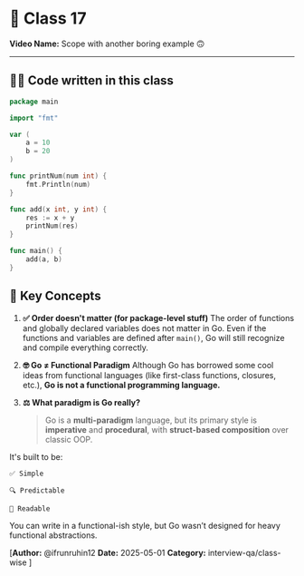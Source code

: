 # 📘 Class 17  
**Video Name:** Scope with another boring example 🙃

---

## 🧑‍💻 Code written in this class

```go
package main

import "fmt"

var (
	a = 10
	b = 20
)

func printNum(num int) {
	fmt.Println(num)
}

func add(x int, y int) {
	res := x + y
	printNum(res)
}

func main() {
	add(a, b)
}
```
## 🧠 Key Concepts

1. **✅ Order doesn't matter (for package-level stuff)**
    The order of functions and globally declared variables does not matter in Go.
    Even if the functions and variables are defined after `main()`, Go will still recognize and compile everything correctly.

2. **🤓 Go ≠ Functional Paradigm**
    Although Go has borrowed some cool ideas from functional languages (like first-class functions, closures, etc.), **Go is not a functional programming language.**

3. **⚖️ What paradigm is Go really?**

    > Go is a **multi-paradigm** language, but its primary style is **imperative** and **procedural**, with **struct-based composition** over classic OOP.

It's built to be:

    ✅ Simple

    🔍 Predictable

    📖 Readable

You can write in a functional-ish style, but Go wasn’t designed for heavy functional abstractions.

[**Author:** @ifrunruhin12
**Date:** 2025-05-01
**Category:** interview-qa/class-wise
]